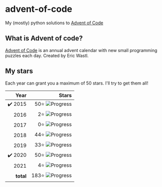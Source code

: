 # advent-of-code
My (mostly) python solutions to [Advent of Code](https://adventofcode.com)

## What is Advent of code?
[Advent of Code](https://adventofcode.com/about) is an annual advent calendar with new small programming puzzles each day. Created by Eric Wastl.

## My stars
Each year can grant you a maximum of 50 stars. I'll try to get them all! 


|  Year |Stars |
|------:|---:|
| ✔️ 2015 | 50⭐️  ![Progress](https://progress-bar.dev/50/?scale=50&suffix=⭐️)  |
|   2016 | 2⭐️ ![Progress](https://progress-bar.dev/2/?scale=50&suffix=⭐️) | 
|   2017 | 0⭐️ ![Progress](https://progress-bar.dev/0/?scale=50&suffix=⭐️)|
|   2018 | 44⭐️ ![Progress](https://progress-bar.dev/44/?scale=50&suffix=⭐️)|
|   2019 | 33⭐️ ![Progress](https://progress-bar.dev/33/?scale=50&suffix=⭐️)|
| ✔️ 2020 | 50⭐️ ![Progress](https://progress-bar.dev/50/?scale=50&suffix=⭐️)|
|2021 | 4⭐️ ![Progress](https://progress-bar.dev/4/?scale=50&suffix=⭐️)|
|**total** | 183⭐️ ![Progress](https://progress-bar.dev/183/?scale=350&suffix=⭐️)|
